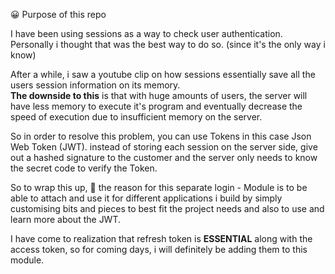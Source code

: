 :grinning: Purpose of this repo

I have been using sessions as a way to check user authentication. Personally i thought that was the best way to do so.
(since it's the only way i know)

After a while, i saw a youtube clip on how sessions essentially save all the users session information on its memory. <br> 
<b>The downside to this</b> is that with huge amounts of users, the server will have less memory to execute it's program 
and eventually decrease the speed of execution due to insufficient memory on the server.

So in order to resolve this problem, you can use Tokens in this case Json Web Token (JWT).
instead of storing each session on the server side, give out a hashed signature to the customer
and the server only needs to know the secret code to verify the Token.


So to wrap this up, 
:speech_balloon: the reason for this separate login - Module is to be able to attach and use it for different applications i build 
by simply customising bits and pieces to best fit the project needs and also to use and learn more about the JWT.


I have come to realization that refresh token is <b>ESSENTIAL</b> along with the access token,
so for coming days, i will definitely be adding them to this module.
